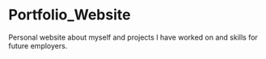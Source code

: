 # Portfolio_Website

Personal website about myself and projects I have worked on and skills for future employers.
